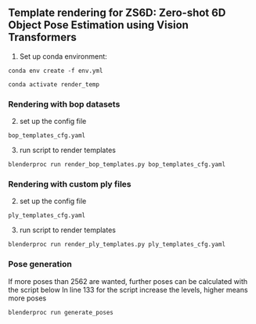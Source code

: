 ## Template rendering for ZS6D: Zero-shot 6D Object Pose Estimation using Vision Transformers

1. Set up conda environment:

```conda env create -f env.yml```

```conda activate render_temp```

### Rendering with bop datasets

2. set up the config file

```bop_templates_cfg.yaml```

3. run script to render templates

```blenderproc run render_bop_templates.py bop_templates_cfg.yaml```

### Rendering with custom ply files

2. set up the config file

```ply_templates_cfg.yaml```

3. run script to render templates

```blenderproc run render_ply_templates.py ply_templates_cfg.yaml```

### Pose generation

If more poses than 2562 are wanted, further poses can be calculated with the script below
In line 133 for the script increase the levels, higher means more poses

```blenderproc run generate_poses```


